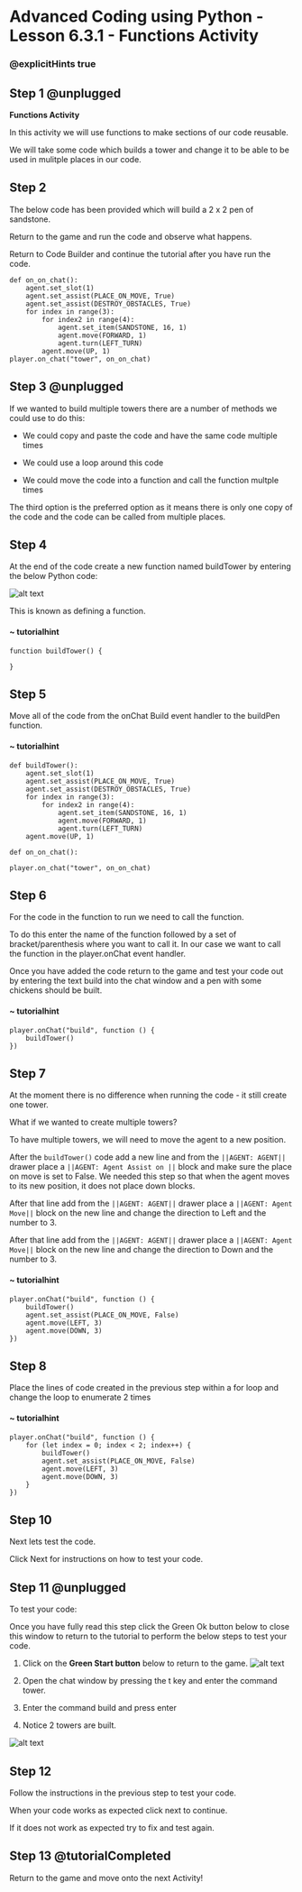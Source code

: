 # Advanced Coding using Python - Lesson 6.3.1 - Functions Activity

### @explicitHints true

## Step 1 @unplugged
**Functions Activity**

In this activity we will use functions to make sections of our code reusable.

We will take some code which builds a tower and change it to be able to be used in mulitple places in our code.

## Step 2
The below code has been provided which will build a 2 x 2 pen of sandstone. 

Return to the game and run the code and observe what happens. 

Return to Code Builder and continue the tutorial after you have run the code.
```template
def on_on_chat():
    agent.set_slot(1)
    agent.set_assist(PLACE_ON_MOVE, True)
    agent.set_assist(DESTROY_OBSTACLES, True)
    for index in range(3):
        for index2 in range(4):
            agent.set_item(SANDSTONE, 16, 1)
            agent.move(FORWARD, 1)
            agent.turn(LEFT_TURN)
        agent.move(UP, 1)
player.on_chat("tower", on_on_chat)
```

## Step 3 @unplugged
If we wanted to build multiple towers there are a number of methods we could use to do this:
- We could copy and paste the code and have the same code multiple times

- We could use a loop around this code 

- We could move the code into a function and call the function multple times

The third option is the preferred option as it means there is only one copy of the code and the code can be called from multiple places.

## Step 4 
At the end of the code create a new function named buildTower by entering the below Python code:

![alt text](https://advancedpyv3.codingcredentials.com/Lesson6/6.3.1/images/2.jpg?raw=true "Functions")

This is known as defining a function.
#### ~ tutorialhint
```spy
function buildTower() {

}
```

## Step 5
Move all of the code from the onChat Build event handler to the buildPen function.
#### ~ tutorialhint
```spy
def buildTower():
    agent.set_slot(1)
    agent.set_assist(PLACE_ON_MOVE, True)
    agent.set_assist(DESTROY_OBSTACLES, True)
    for index in range(3):
        for index2 in range(4):
            agent.set_item(SANDSTONE, 16, 1)
            agent.move(FORWARD, 1)
            agent.turn(LEFT_TURN)
    agent.move(UP, 1)

def on_on_chat():

player.on_chat("tower", on_on_chat)
```
## Step 6
For the code in the function to run we need to call the function.

To do this enter the name of the function followed by a set of bracket/parenthesis where you want to call it. In our case we want to call the function in the player.onChat event handler.

Once you have added the code return to the game and test your code out by entering the text build into the chat window and a pen with some chickens should be built.
#### ~ tutorialhint
```spy
player.onChat("build", function () {
    buildTower()
})
```
## Step 7
At the moment there is no difference when running the code - it still create one tower. 

What if we wanted to create multiple towers?

To have multiple towers, we will need to move the agent to a new position. 

After the ` buildTower() ` code add a new line and from the ``||AGENT: AGENT||`` drawer place a ``||AGENT: Agent Assist on ||`` block and make sure the place on move is set to False. 
We needed this step so that when the agent moves to its new position, it does not place down blocks. 

After that line add from the ``||AGENT: AGENT||`` drawer place a ``||AGENT: Agent Move||`` block on the new line and change the direction to Left and the number to 3.

After that line add from the ``||AGENT: AGENT||`` drawer place a ``||AGENT: Agent Move||`` block on the new line and change the direction to Down and the number to 3. 
#### ~ tutorialhint
```spy
player.onChat("build", function () {
    buildTower()
    agent.set_assist(PLACE_ON_MOVE, False)
    agent.move(LEFT, 3)
    agent.move(DOWN, 3)
})
```

## Step 8
Place the lines of code created in the previous step within a for loop and change the loop to enumerate 2 times
#### ~ tutorialhint
```spy
player.onChat("build", function () {
    for (let index = 0; index < 2; index++) {
        buildTower()
        agent.set_assist(PLACE_ON_MOVE, False)
        agent.move(LEFT, 3)
        agent.move(DOWN, 3)
    }
})
```

## Step 10
Next lets test the code.

Click Next for instructions on how to test your code.

## Step 11 @unplugged
To test your code:

Once you have fully read this step click the Green Ok button below to close this window to return to the tutorial to perform the below steps to test your code.

1. Click on the **Green Start button** below to return to the game.
![alt text](https://advancedpyv3.codingcredentials.com/Lesson3/3.2.1/images/1.jpg?raw=true "Start")

2. Open the chat window by pressing the t key and enter the command tower. 
3. Enter the command build and press enter 
4. Notice 2 towers are built.  

![alt text](https://advancedpyv3.codingcredentials.com/Lesson6/6.3.1/images/1.jpg?raw=true "Functions")

## Step 12
Follow the instructions in the previous step to test your code.

When your code works as expected click next to continue.

If it does not work as expected try to fix and test again.

## Step 13 @tutorialCompleted
Return to the game and move onto the next Activity!
